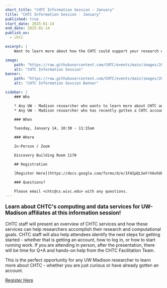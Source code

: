 ```yaml
---
short_title: "CHTC Information Session - January"
title: "CHTC Information Session - January"
published: true
start_date: 2025-01-14
end_date: 2025-01-14
publish_on:
  - chtc

excerpt: |
    Want to learn more about how the CHTC could support your research or how to get started? Come to an information session!

image:
    path: "https://raw.githubusercontent.com/CHTC/events/main/images/20240806_osgschool_consultation.jpg"
    alt: "CHTC Information Session"
banner:
    path: "https://raw.githubusercontent.com/CHTC/events/main/images/20240806_osgschool_consultation.jpg"
    alt: "CHTC Information Session Banner"

sidebar: |
    ### Who

    * Any UW - Madison researcher who wants to learn more about CHTC and tackling computational problems
    * Any UW - Madison researcher who has recently gotten a CHTC account

    ### When

    Tuesday, January 14, 10:30 - 11:15am

    ### Where

    In-Person / Zoom

    Discovery Building Room 1170

    ## Registration

    [Register Here](https://docs.google.com/forms/d/e/1FAIpQLSeFrVAvhUPJkjHFk5el08JtiSngCcgtN2o7GCfrVXl_OZh6Qg/viewform)

    ### Questions?

    Please email <chtc@cs.wisc.edu> with any questions.
---
```


<p style="font-size: larger; font-weight: bold;">Learn about CHTC's computing 
and data services for UW-Madison affiliates at this information session!</p>

CHTC staff will present an overview of CHTC services and how these services can help 
researchers accomplish their research and computational goals. CHTC staff will also 
help attendees identify the next steps for getting started - whether that is 
getting an account, how to log in, or how to start running work. If you are attending in person, after 
the presentation, there will be time for Q+A and hands-on help from the CHTC 
Facilitation Team. 

This is the perfect opportunity for any UW Madison researcher to learn more 
about CHTC - whether you are just curious or have already gotten an account. 

[Register Here](https://docs.google.com/forms/d/e/1FAIpQLSeFrVAvhUPJkjHFk5el08JtiSngCcgtN2o7GCfrVXl_OZh6Qg/viewform)
